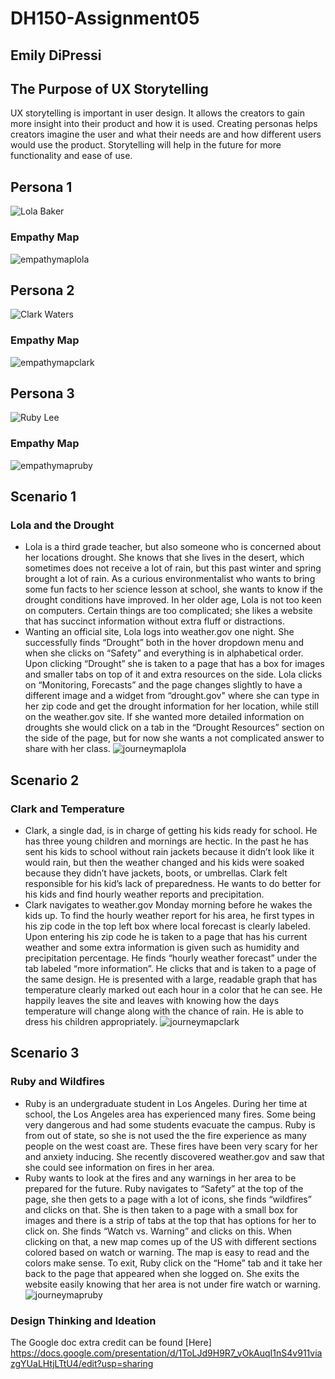 # DH150-Assignment05
## Emily DiPressi 

## The Purpose of UX Storytelling 
UX storytelling is important in user design. It allows the creators to gain more insight into their product and how it is used. Creating personas helps creators imagine the user and what their needs are and how different users would use the product. Storytelling will help in the future for more functionality and ease of use.  

## Persona 1
![Lola Baker](lolabaker.png)
### Empathy Map
![empathymaplola](empathylola.png)

## Persona 2
![Clark Waters](clarkwaters.png)
### Empathy Map
![empathymapclark](empathyclark2.png)

## Persona 3
![Ruby Lee](rubylee.png)
### Empathy Map
![empathymapruby](empathyruby.png)

## Scenario 1
### Lola and the Drought 
* Lola is a third grade teacher, but also someone who is concerned about her locations drought. She knows that she lives in the desert, which sometimes does not receive a lot of rain, but this past winter and spring brought a lot of rain. As a curious environmentalist who wants to bring some fun facts to her science lesson at school, she wants to know if the drought conditions have improved. In her older age, Lola is not too keen on computers. Certain things are too complicated; she likes a website that has succinct information without extra fluff or distractions.
* Wanting an official site, Lola logs into weather.gov one night. She successfully finds “Drought” both in the hover dropdown menu and when she clicks on “Safety” and everything is in alphabetical order. Upon clicking “Drought” she is taken to a page that has a box for images and smaller tabs on top of it and extra resources on the side. Lola clicks on “Monitoring, Forecasts” and the page changes slightly to have a different image and a widget from “drought.gov" where she can type in her zip code and get the drought information for her location, while still on the weather.gov site. If she wanted more detailed information on droughts she would click on a tab in the “Drought Resources” section on the side of the page, but for now she wants a not complicated answer to share with her class.
![journeymaplola](journeylola.png)

## Scenario 2
### Clark and Temperature 
* Clark, a single dad, is in charge of getting his kids ready for school. He has three young children and mornings are hectic. In the past he has sent his kids to school without rain jackets because it didn’t look like it would rain, but then the weather changed and his kids were soaked because they didn’t have jackets, boots, or umbrellas. Clark felt responsible for his kid’s lack of preparedness. He wants to do better for his kids and find hourly weather reports and precipitation.
* Clark navigates to weather.gov Monday morning before he wakes the kids up. To find the hourly weather report for his area, he first types in his zip code in the top left box where local forecast is clearly labeled. Upon entering his zip code he is taken to a page that has his current weather and  some extra information is given such as humidity and precipitation percentage. He finds “hourly weather forecast” under the tab labeled “more information”. He clicks that and is taken to a page of the same design. He is presented with a large, readable graph that has temperature clearly marked out each hour in a color that he can see. He happily leaves the site and leaves with knowing how the days temperature will change along with the chance of rain. He is able to dress his children appropriately. 
![journeymapclark](journeyclark2.png)

## Scenario 3
### Ruby and Wildfires 
* Ruby is an undergraduate student in Los Angeles. During her time at school, the Los Angeles area has experienced many fires. Some being very dangerous and had some students evacuate the campus. Ruby is from out of state, so she is not used the the fire experience as many people on the west coast are. These fires have been very scary for her and anxiety inducing. She recently discovered weather.gov and saw that she could see information on fires in her area. 
* Ruby wants to look at the fires and any warnings in her area to be prepared for the future. Ruby navigates to “Safety” at the top of the page, she then gets to a page with a lot of icons, she finds “wildfires” and clicks on that. She is then taken to a page with a small box for images and there is a strip of tabs at the top that has options for her to click on. She finds “Watch vs. Warning” and clicks on this. When clicking on that, a new map comes up of the US with different sections colored based on watch or warning. The map is easy to read and the colors make sense. To exit, Ruby click on the “Home” tab and it take her back to the page that appeared when she logged on. She exits the website easily knowing that her area is not under fire watch or warning. 
![journeymapruby](journeyruby2.png)

### Design Thinking and Ideation 
The Google doc extra credit can be found [Here] https://docs.google.com/presentation/d/1ToLJd9H9R7_vOkAuqI1nS4v911viazgYUaLHtjLTtU4/edit?usp=sharing
